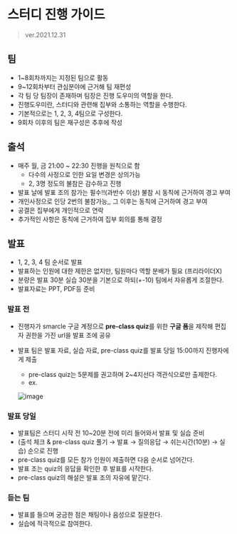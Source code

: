 # 스터디 진행 가이드
>ver.2021.12.31

## 팀
- 1~8회차까지는 지정된 팀으로 활동
- 9~12회차부터 관심분야에 근거해 팀 재편성
- 각 팀 당 팀장이 존재하며 팀장은 진행 도우미의 역할을 한다.
- 진행도우미란, 스터디와 관련해 집부와 소통하는 역할을 수행한다.
- 기본적으로는 1, 2, 3, 4팀으로 구성한다.
- 9회차 이후의 팀은 재구성은 추후에 작성

## 출석
- 매주 월, 금 21:00 ~ 22:30 진행을 원칙으로 함
    - 다수의 사정으로 인한 요일 변경은 상의가능
    - 2, 3명 정도의 불참은 감수하고 진행
- 발표 날에 발표 조의 참가는 필수!!(과반수 이상) 불참 시 동칙에 근거하여 경고 부여
- 개인사정으로 인당 2번의 불참가능,, 그 이후는 동칙에 근거하여 경고 부여
- 공결은 집부에게 개인적으로 연락
- 추가적인 사항은 동칙에 근거하여 집부 회의를 통해 결정


## 발표
- 1, 2, 3, 4 팀 순서로 발표
- 발표하는 인원에 대한 제한은 없지만, 팀원마다 역할 분배가 필요 (프리라이더X)
- 분량은 발표 30분 실습 30분을 기본으로 하되(+-10) 팀에서 자유롭게 조절한다. 
- 발표자료는 PPT, PDF등 준비

### 발표 전
- 진행자가 smarcle 구글 계정으로 **pre-class quiz**를 위한 **구글 폼**을 제작해 편집자 권한을 가진 url을 발표 조에 공유
- 발표 팀은 발표 자료, 실습 자료, pre-class quiz를 발표 당일 15:00까지 진행자에게 제출
    - pre-class quiz는 5문제를 권고하며 2~4지선다 객관식으로만 출제한다.
    - ex.


   ![image](https://user-images.githubusercontent.com/78032658/147847886-c258b8e2-78af-4444-b8d4-271caa1b5b16.png)


### 발표 당일
- 발표팀은 스터디 시작 전 10~20분 전에 미리 들어와서 발표 및 실습 준비
- (출석 체크 & pre-class quiz 풀기 → 발표 → 질의응답 → 쉬는시간(10분) → 실습) 순으로 진행
- pre-class quiz를 모든 참가 인원이 제출하면 다음 순서로 넘어간다.
- 발표 조는 quiz의 응답을 확인한 후 발표를 시작한다.
- pre-class quiz의 해설은 발표 조의 자유에 맡긴다.

### 듣는 팀
- 발표를 들으며 궁금한 점은 채팅이나 음성으로 질문한다.
- 실습에 적극적으로 참여한다.
